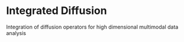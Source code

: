 # Integrated Diffusion
Integration of diffusion operators for high dimensional multimodal data analysis
